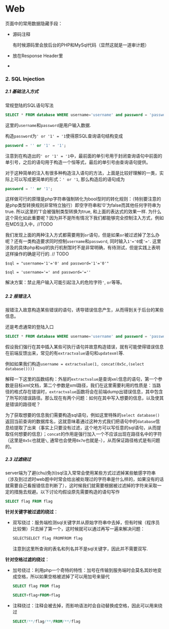 # Web

页面中的常用数据隐藏手段：

- 源码注释

  有时候源码里会放后台的PHP和MySql代码（显然这就是一道审计题）

- 放在Response Header里

- 





### 2. SQL Injection

##### 2.1 基础注入方式

常规登陆的SQL语句写法

```SQL
SELECT * FROM database WHERE username='username' and password = 'password'; 
```

这里的`username`和`password`是用户输入数据.

构造`password`为`' or '1' = '1`使得原SQL查询语句结构变成

```SQL
password = '' or '1' = '1'; 
```

注意到在构造出的`' or '1' = '1`中，最前面的单引号用于封闭查询语句中前面的单引号，之后的语句用于构造一个恒等式，最后的单引号由查询语句提供。

对于这种简单的注入有很多种构造注入语句的方法，上面是比较好理解的一类，实际上可以写成更简单的形式：`' or '1`, 那么构造后的语句成为

```SQL
password = '' or '1';
```

这样做可行的原理是php字符串强制转化为bool型时的转化规则：（特别要注意的是php类型转换规则非常特立独行）即空字符串和'0'为false而其他任何字符串为true. 所以这里的'1'会被强制类型转换为true, 和上面的表达式的效果一样. 为什么这个简化如此重要呢？因为并不是所有情况下我们都能够完全控制注入方式，例如在MD5注入中，//TODO

我们发现上面的两种注入方式都需要用到`or`语句，但是如果`or`被过滤掉了怎么办呢？还有一类构造要求同时控制`username`和`password`, 同时输入`1'='0`或`'='`.  这里涉及的具体php和sql的执行机制暂时不是非常明确，有待测试，但是实践上表明这样操作的确是可行的. // TODO

`$sql = "username='1'='0' and password='1'='0'"`

`$sql = 'username='=' and password='=''`



解决方案：禁止用户输入可能引起注入的危险字符`'`, `or`等等。

##### 

##### 2.2 报错注入

报错注入故意构造某些错误的语句，诱导错误信息产生，从而得到关于后台的某些信息。

还是考虑通常的登陆入口

```SQL
SELECT * FROM database WHERE username='username' and password = 'password'; 
```

假设我们强行在其中插入某些可执行语句并故意构造错误，就有可能使得错误信息在前端反馈出来，常见的有`extractvalue`语句和`updatexml`等.

例如如果我们构造`username = extractvalue(1, concat(0x5c,(select database())))`

解释一下这里的函数结构：外层的`extractvalue`是查询`xml`信息的语句，第一个参数是目标xml文档，第二个参数是xml路径，我们在这里需要利用的性质是：当路径的格式存在错误时，`extractvalue`函数将会在前端dump出错误信息，其中包含了所写的错误路径。那么现在有两个问题：如何在其中写入想要的信息，以及使其是错误的路径呢？

为了获取想要的信息我们需要构造sql语句，例如这里特殊的`select database()`返回当前查询的数据库名，这就意味着通过这种方式我们把语句中的`database`信息给提取了出来（事实上只要没有过滤，这个地方可以写任意的sql语句，从而提取任何想要的信息）；`concat`的作用是强行加入一个不应该出现在路径名中的字符（这里是`0x5c`也就是`\`, 通常也会使用`0x7e`也就是`~`），从而保证路径格式是有问题的。



##### 2.3 过滤绕过

server端为了避(chu)免(ti)sql注入常常会使用某些方式过滤掉某些敏感字符串（涉及到过滤时web题中时常会给出被处理过的字符串是什么样的，如果没有的话就需要自己看报错信息判断了），这时候我们就需要根据被过滤掉的字符来采取一定的措施去规避。以下讨论均假设原先需要构造的语句写作

```sql
SELECT flag FROM flag
```

**针对关键字被过滤的绕过**：

- 双写绕过：服务端检测sql关键字并从原始字符串中去掉，但有时候（程序员比较懒）只去掉了第一个，这时候就可以通过再写一遍来解决问题：

  ```sql
  SELECTSELECT flag FROMFROM flag
  ```

  注意到这里所查询的表名和列名并不是sql关键字，因此并不需要双写.


**针对空格过滤的绕过**：

- 加号绕过：利用php一个奇特的特性：加号在传输到服务端时会莫名其妙地变成空格，所以如果空格被滤掉了可以用加号来替代

  ```sql
  SELECT flag FROM flag
  ```

  ```sql
  SELECT+flag+FROM+flag
  ```

- 注释绕过：注释会被去掉，而影响语法时会自动替换成空格，因此可以用来绕过

  ```sql
  SELECT/**/flag/**/FROM/**/flag
  ```

